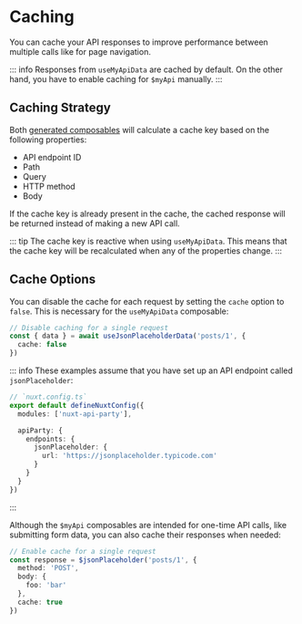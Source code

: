 # Caching

You can cache your API responses to improve performance between multiple calls like for page navigation.

::: info
Responses from `useMyApiData` are cached by default. On the other hand, you have to enable caching for `$myApi` manually.
:::

## Caching Strategy

Both [generated composables](/api/#dynamic-composables) will calculate a cache key based on the following properties:

- API endpoint ID
- Path
- Query
- HTTP method
- Body

If the cache key is already present in the cache, the cached response will be returned instead of making a new API call.

::: tip
The cache key is reactive when using `useMyApiData`. This means that the cache key will be recalculated when any of the properties change.
:::

## Cache Options

You can disable the cache for each request by setting the `cache` option to `false`. This is necessary for the `useMyApiData` composable:

```ts
// Disable caching for a single request
const { data } = await useJsonPlaceholderData('posts/1', {
  cache: false
})
```

::: info
These examples assume that you have set up an API endpoint called `jsonPlaceholder`:

```ts
// `nuxt.config.ts`
export default defineNuxtConfig({
  modules: ['nuxt-api-party'],

  apiParty: {
    endpoints: {
      jsonPlaceholder: {
        url: 'https://jsonplaceholder.typicode.com'
      }
    }
  }
})
```

:::

Although the `$myApi` composables are intended for one-time API calls, like submitting form data, you can also cache their responses when needed:

```ts
// Enable cache for a single request
const response = $jsonPlaceholder('posts/1', {
  method: 'POST',
  body: {
    foo: 'bar'
  },
  cache: true
})
```
